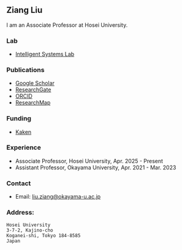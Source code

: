 # 

## Ziang Liu
I am an Associate Professor at Hosei University.   

### Lab

- [Intelligent Systems Lab](https://hosei-intelligent-systems-laboratory.github.io/)

### Publications

- [Google Scholar](https://scholar.google.com/citations?user=dRuC1OoAAAAJ&hl)
- [ResearchGate](https://www.researchgate.net/profile/Ziang-Liu-4)
- [ORCID](https://orcid.org/0000-0002-1364-3502)
- [ResearchMap](https://researchmap.jp/liu.ziang)

### Funding

- [Kaken](https://nrid.nii.ac.jp/ja/nrid/1000030908166/)

### Experience

- Associate Professor, Hosei University, Apr. 2025 - Present
- Assistant Professor, Okayama University, Apr. 2021 - Mar. 2023

### Contact 

- Email: [liu.ziang@okayama-u.ac.jp](mailto:liu.ziang@okayama-u.ac.jp)   

### Address:
```
Hosei University   
3-7-2, Kajino-cho   
Koganei-shi, Tokyo 184-8585   
Japan
```

